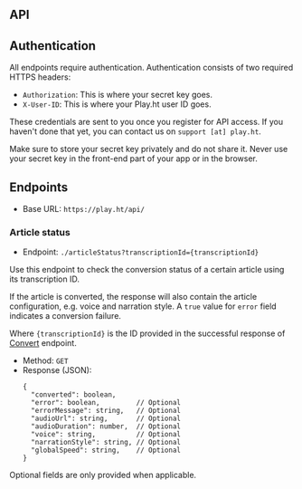 API
---

## Authentication

All endpoints require authentication. Authentication consists of two required HTTPS headers:
- `Authorization`: This is where your secret key goes.
- `X-User-ID`: This is where your Play.ht user ID goes.

These credentials are sent to you once you register for API access. If you haven't done that yet, you can contact us on `support [at] play.ht`.

Make sure to store your secret key privately and do not share it. Never use your secret key in the front-end part of your app or in the browser.

## Endpoints

- Base URL: `https://play.ht/api/`

### Article status

- Endpoint:  `./articleStatus?transcriptionId={transcriptionId}`

Use this endpoint to check the conversion status of a certain article using its transcription ID.

If the article is converted, the response will also contain the article configuration, e.g. voice and narration style. A `true` value for `error` field indicates a conversion failure.

Where `{transcriptionId}` is the ID provided in the successful response of [Convert](#convert) endpoint.

- Method: `GET`
- Response (JSON):
  ```jsonc
  {
    "converted": boolean,
    "error": boolean,         // Optional
    "errorMessage": string,   // Optional
    "audioUrl": string,       // Optional
    "audioDuration": number,  // Optional
    "voice": string,          // Optional
    "narrationStyle": string, // Optional
    "globalSpeed": string,    // Optional
  }
  ```

Optional fields are only provided when applicable.
